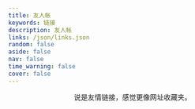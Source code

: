 ```yaml
---
title: 友人帐
keywords: 链接
description: 友人帐
links: /json/links.json
random: false
aside: false
nav: false
time_warning: false
cover: false
---
```


<p style="text-align:center;">说是友情链接，感觉更像网址收藏夹。</p>

<YunLinks :links="frontmatter.links" :random="frontmatter.random" />
